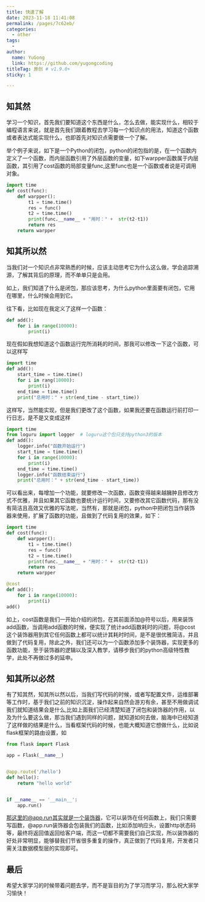 ```yaml
---
title: 快速了解
date: 2023-11-18 11:41:08
permalink: /pages/7c62eb/
categories:
  - other
tags:
  -
author:
  name: YuGong
  link: https://github.com/yugongcoding
titleTag: 原创 # v1.9.0+
sticky: 1

---
```

## 知其然

学习一个知识，首先我们要知道这个东西是什么，怎么去做，能实现什么，相较于编程语言来说，就是首先我们跟着教程去学习每一个知识点的用法，知道这个函数或者表达式能实现什么，也即首先对知识点需要做一个了解。


<!-- more -->


举个例子来说，如下是一个Python的闭包，python的闭包指的是，在一个函数内定义了一个函数，而内层函数引用了外层函数的变量，如下warpper函数属于内层函数，其引用了cost函数的局部变量func,这里func也是一个函数或者说是可调用对象。

```python
import time
def cost(func):
    def warpper():
        t1 = time.time()
        res = func()
        t2 = time.time()
        print(func.__name__ + "用时：" +  str(t2-t1))
        return res
    return warpper
```

## 知其所以然

当我们对一个知识点非常熟悉的时候，应该主动思考它为什么这么做，学会追踪溯源，了解其背后的原理，而不单单只是会用。

如上，我们知道了什么是闭包，那应该思考，为什么python里面要有闭包，它用在哪里，什么时候会用到它。

往下看，比如现在我定义了这样一个函数：

```python
def add():
    for i in range(10000):
        print(i)
```

现在假如我想知道这个函数运行完所消耗的时间，那我可以修改一下这个函数，可以这样写

```python
import time
def add():
    start_time = time.time()
    for i in rang(10000):
        print(i)
    end_time = time.time()
    print("总用时：" + str(end_time - start_time))
```

这样写，当然能实现，但是我们更改了这个函数，如果我还要在函数运行前打印一行日志，是不是又变成这样

```python
import time
from loguru import logger  # loguru这个包只支持python3的版本
def add():
    logger.info("函数开始运行")
    start_time = time.time()
    for i in range(10000):
        print(i)
    end_time = time.time()
    logger.info("函数结束运行")
    print("总用时：" + str(end_time - start_time))
```

可以看出来，每增加一个功能，就要修改一次函数，函数变得越来越臃肿且修改方式不优雅，并且如果其它函数也要统计运行时间，又要修改其它函数代码，那有没有简洁且高效又优雅的写法呢，当然有，那就是闭包，python中把闭包当作装饰器来使用，扩展了函数的功能，且做到了代码复用的效果，如下：

```python
import time
def cost(func):
    def warpper():
        t1 = time.time()
        res = func()
        t2 = time.time()
        print(func.__name__ + "用时：" +  str(t2-t1))
        return res
    return warpper

@cost
def add():
    for i in range(10000):
        print(i)
add()

```

如上，cost函数是我们一开始介绍的闭包，在其前面添加@符号以后，用来装饰add函数，当调用add函数的时候，便实现了统计add函数耗时的问题，将@cost这个装饰器用到其它任何函数上都可以统计其耗时时间，是不是很优雅简洁，并且做到了代码复用，除此之外，我们还可以为一个函数添加多个装饰器，实现更多的函数功能，至于装饰器的逻辑以及深入教学，请移步我们的python高级特性教学，此处不再做过多的延申。

## 知其所以必然

有了知其然，知其所以然以后，当我们写代码的时候，或者写配置文件，运维部署等工作时，基于我们之前的知识沉淀，操作起来自然会游刃有余，甚至不用做调试我们就知道结果会是什么,比如上面我们已经清楚知道了闭包和装饰器的作用，以及为什么要这么做，那当我们遇到同样的问题，就知道如何去做，脑海中已经知道了这样做的结果是什么，当看框架代码的时候，也能大概知道它想做什么，比如说flask框架的路由设置，如

```python
from flask import Flask

app = Flask(__name__)


@app.route('/hello')
def hello():
    return "hello world"


if __name__ == '__main__':
    app.run()
```

那这里的@app.run其实就是一个装饰器，它可以装饰在任何函数上，我们只需要写函数，@app.run装饰器会包装我们的函数，比如添加响应头，设置http状态码等，最终将返回值返回给客户端，而这一切都不需要我们自己实现，所以装饰器的好处非常明显，能够替我们节省很多重复的操作，真正做到了代码复用，开发者只需关注数据模型层的实现即可。

## 最后

希望大家学习的时候带着问题去学，而不是盲目的为了学习而学习，那么祝大家学习愉快！
